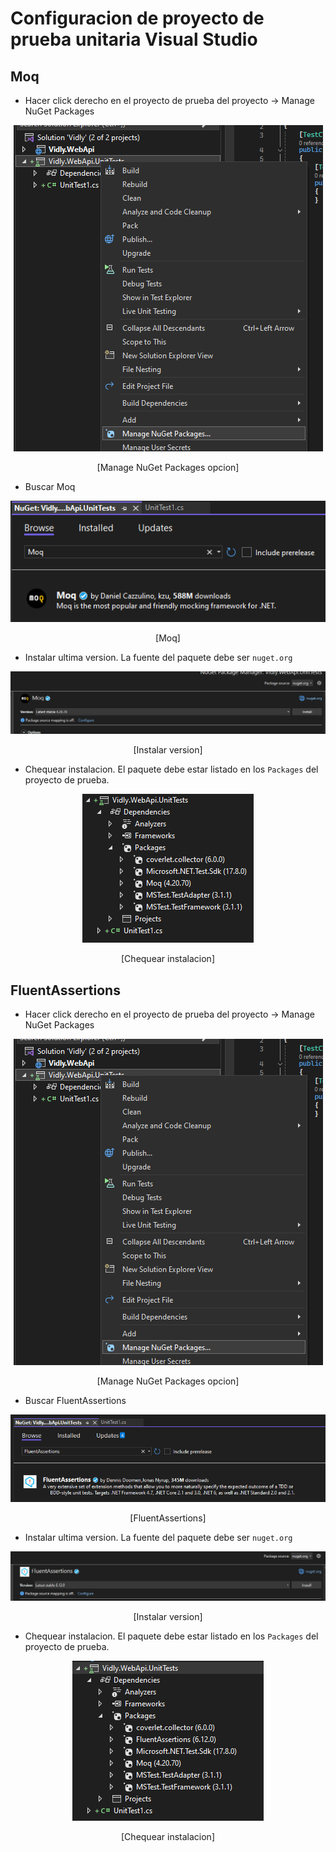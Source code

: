 # Configuracion de proyecto de prueba unitaria Visual Studio

## Moq

- Hacer click derecho en el proyecto de prueba del proyecto -> Manage NuGet Packages
<p align="center">
<img src='./images/image-17.png'>
</p>

<p align="center">
[Manage NuGet Packages opcion]
</p>

- Buscar Moq
<p align="center">
<img src='./images/image-18.png'>

</p>

<p align="center">
[Moq]
</p>

- Instalar ultima version. La fuente del paquete debe ser `nuget.org`

<p align="center">
<img src='./images/image-19.png'>

</p>

<p align="center">
[Instalar version]
</p>

- Chequear instalacion. El paquete debe estar listado en los `Packages` del proyecto de prueba.
<p align="center">
<img src='./images/image-20.png'>

</p>

<p align="center">
[Chequear instalacion]
</p>

## FluentAssertions

- Hacer click derecho en el proyecto de prueba del proyecto -> Manage NuGet Packages
<p align="center">
<img src='./images/image-17.png'>
</p>

<p align="center">
[Manage NuGet Packages opcion]
</p>

- Buscar FluentAssertions
<p align="center">
<img src='./images/image-21.png'>

</p>

<p align="center">
[FluentAssertions]
</p>

- Instalar ultima version. La fuente del paquete debe ser `nuget.org`
<p align="center">
<img src='./images/image-22.png'>

</p>

<p align="center">
[Instalar version]
</p>

- Chequear instalacion. El paquete debe estar listado en los `Packages` del proyecto de prueba.

<p align="center">
<img src='./images/image-23.png'>

</p>

<p align="center">
[Chequear instalacion]
</p>